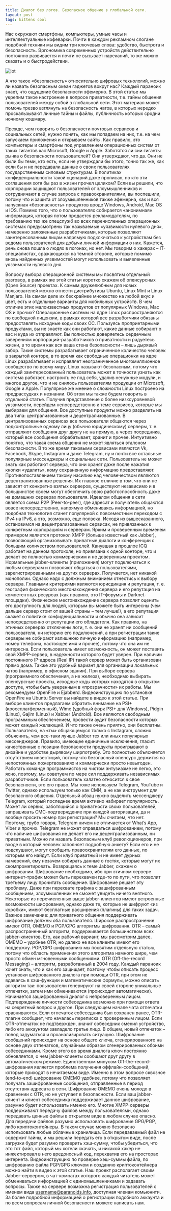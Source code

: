 ```yaml
---
title: Диалог без логов. Безопасное общение в глобальной сети.
layout: post
tags: kittens cool
---
```


<b class="bukvica">Н</b>ас окружают смартфоны, компьютеры, умные часы и интеллектуальные кофеварки. Почти в каждом рекламном слогане подобной техники мы видим три ключевых слова: удобство, быстрота и безопасность. Эргономика современных устройств действительно постоянно развивается и почти не вызывает нареканий, то же можно сказать и о быстродействии.

![iot](/images/iot/io-things.jpg)

А что такое «безопасность» относительно цифровых технологий, можно ли назвать безопасным океан гаджетов вокруг нас? Каждый параноик знает, что ощущение безопасности эфемерно. В этой статье мы укрепим такое настроение в вопросе приватности, т.е. тайны общения пользователей между собой в глобальной сети. Этот материал может помочь трезво взглянуть на безопасность чатов, в которых нередко проскальзывают личные тайны и файлы, публичность которых сродни ночному кошмару.

Прежде, чем говорить о безопасности почтовых сервисов и социальных сетей, нужно понять, как мы попадаем на них, т.е. на чем запускаем приложения и открываем сайты. Как правило, это компьютеры и смартфоны под управлением операционных систем от таких гигантов как Microsoft, Google и Apple. Заботятся ли сии гиганты рынка о безопасности пользователей? Они утверждают, что да. Они не были бы теми, кто есть, если не утверждали бы этого, точно так же, как если бы и не передавали данные о своих пользователях государственным силовым структурам. 
В политиках конфиденциальности такой сценарий даже прописан, но кто эти соглашения хотя бы раз в жизни прочел целиком? Если вы решили, что корпорации защищают пользователей от злоумышленников и сотрудничают в случае запроса с правоохранителями, вы поспешили, потому что и защита от злоумышленников также эфемерна, как и вся напускная «безопасность» продуктов вроде Windows, Android, Mac OS и IOS. Помимо того, что о пользователях собирается «анонимная» информация, которая потом продается рекламодателям, по требованию тех же спецслужб во всех перечисленных операционных системах предусмотрены так называемые «уязвимости нулевого дня», намеренно заложенные разработчиками, которые позволяют заинтересованным лицам напрямую подключаться к устройствам без ведома пользователей для добычи личной информации о них. Кажется, речь снова пошла о людях в погонах, но нет. Мы говорим о хакерах – IT-специалистах, сражающихся на темной стороне, которые помимо вновь найденных уязвимостей могут использовать и выявленные уязвимости нулевого дня.

Вопросу выбора операционной системы мы посвятим отдельный разговор, в рамках же этой статьи коротко скажем об опенсурсных (Open Source) проектах. К самым дружелюбным для новых пользователей можно отнести дистрибутивы Ubuntu, Linux Mint и Linux Manjaro. На самом деле их бескрайнее множество на любой вкус и цвет, есть и отдельные варианты для мобильных устройств. В чем отличие этих малоизвестных продуктов от популярных Windows, Mac OS и прочих? Операционные системы на ядре Linux распространяются по свободной лицензии, в рамках которой все разработчики обязаны предоставлять исходные коды своих ОС. Пользуясь проприетарными продуктами, вы не знаете как они работают, какие данные собирают о вас и куда их отправляют. Вы полностью доверяетесь сердечным заверениям корпораций-разработчиков о приватности и радуетесь жизни, в то время как вся ваша стена безопасности – лишь дырявый забор. Такие системы разрабатывает ограниченное количество человек в закрытой конторе, в то время как свободные операционки на ядре Linux разрабатывает и исправляет неограниченное многомиллионное сообщество по всему миру. Linux называют безопасным, потому что каждый заинтересованный пользователь может в точности узнать как система работает, настроить ее под себя, удалив ненужные модули, и многое другое, что и не снилось пользователям продукции от Microsoft, Google и Apple. Популярное же мнение о сложности Linux построено на предрассудках и незнании. Об этом мы также будем говорить в отдельной статье.
Получив представление о более низкоуровневой уязвимости, перейдем непосредственно к теме сервисов, которые мы выбираем для общения. Все доступные продукты можно разделить на два типа: централизованные и децентрализованные. В централизованных сервисах все пользователи общаются через подконтрольные одному лицу (обычно юридическому) серверы, т. е. отправляют сообщения друг другу не на прямую, а через посредника, который все сообщения обрабатывает, хранит и прочее. Интуитивно понятно, что такая схема общения не может являться эталоном безопасности. В то же время таковыми сервисами являются Vk, Facebook, Skype, Instagram и даже Telegram, ну и почти все остальные популярные мессенджеры и социальные сети. Пользователь не может знать как работают сервера, что они хранят даже после нажатия кнопки «удалить», кому сохраненную информацию предоставляют. Противопоставлением такому насилию над человечеством являются децентрализованные решения. Их главное отличие в том, что они не зависят от конкретно взятых серверов, существуют независимо и в большинстве своем могут обеспечить свою работоспособность даже на домашних серверах пользователя. Идеалом общения в сети является схема P2P (Peer-to-peer), где адресат и получатель общаются вовсе непосредственно, напрямую обмениваясь информацией, но подобная технология станет популярной с повсеместным переходом с IPv4 на IPv6, а это, возможно, еще полвека.
Исходя из вышесказанного, остановимся на децентрализованных сервисах, не привязанных к конкретным корпорациям и серверам. Ярким и проверенным временем примером является протокол XMPP (больше известный как Jabber), позволяющий организовывать приватные диалоги и конференции с большим количеством пользователей. Канувшая в прошлое ICQ работает на данном протоколе, но привязана к одной конторе, что и делает ее полностью коммерческим и не доверенным проектом. Нормальные jabber-клиенты (приложения) могут подключаться к любым серверам и позволяют общаться с пользователями, зарегистрированными на других серверах. Получается, нет никакой монополии. Однако надо с должным вниманием отнестись к выбору сервера. Главными критериями являются юрисдикция и репутация, т. е. география физического местонахождения сервера и его репутация на компетентных ресурсах (как правило, это IT-форумы и Darknet-площадки). Физическое местонахождение сервера позволит оценить его доступность для людей, которым вы можете быть интересны (чем дальше сервер стоит от вашей страны – тем лучше!), а его репутация скажет о политике конфиденциальности и обычно она зависит непосредственно от репутации его обладателя. Как правило, на этичных серверах отключены логи, т. е. они не хранят ни сообщений пользователя, ни историю его подключений, а при регистрации такие серверы не собирают излишнюю личную информацию (например, номер телефона, настоящее имя и прочее), потому что она им не интересна. 
 Если пользователь имеет возможность, он может поставить свой XMPP-сервер, в надежности которого будет уверен. При наличии постоянного IP-адреса (Real IP) такой сервер может быть организован прямо дома. Также это удобный вариант для организации локальных чатов (например, в офисном здании). При выборе сервера (программного обеспечения, а не железа), необходимо выбирать опенсурсные проекты, исходные коды которых находятся в открытом доступе, чтобы быть уверенным в «прозрачности» их работы. Мы рекомендуем OpenFire и Ejabberd. Видеоинструкцию по установке OpenFire на Ubuntu Server вы найдете в видео к этой статье.
При выборе клиентов предлагаем обратить внимание на PSI+ (кроссплатформенный), Wime (удобный форк PSI+ для Windows), Pidgin (Linux), Gajim (Linux) и Xabber (Android). Все являются свободным программным обеспечением, провести аудит безопасности которых может каждый желающий. И что также очень приятно, они бесплатны.
Пользователю, на «ты» общающемуся только с Instagram, сложно объяснить, чем все-таки лучше Jabber тех или иных популярных мессенджеров. Правило, имеющее единичные исключения, гласит: качественные с позиции безопасности продукты проигрывают в дизайне и удобстве дырявому ширпотребу. Это полностью объясняется отсутствием инвестиций, потому что безопасный опенсурс держится на непостоянных пожертвованиях и коммерчески просто невыгоден. Работать команде программистов на чистом энтузиазме не легко, это ясно, поэтому, мы советуем по мере сил поддерживать независимых разработчиков. Если пользователь халатно относится к свое безопасности, это его право. Мы тоже используем Telegram, YouTube и Twitter, однако используем только как СМИ, а не как инструмент для безопасного общения. 
Отдельный абзац нужно выделить мессенджеру Telegram, который последнее время активно набирает популярность. Может ли сервис, заботящийся о приватности своих пользователей, запрашивать СМС-подтверждение при каждой авторизации, да и вообще просить номер при регистрации? Мы считаем, что нет. Поэтому, грубо говоря, Telegram ничем не отличается от What’s App, Viber и прочих. Telegram не может оправдаться шифрованием, потому что наличие шифрования не делает его ни децентрализованным, ни приватным. Можно ли назвать безопасным клуб революционеров, при входе в который человек заполняет подробную анкету? Если его и не подслушают, могут сообщить правоохранителям его данные, по которым его найдут. Если клуб приватный и не имеет дурных намерений, ему незачем собирать данные о гостях, которые могут их скомпрометировать.
Возвращаясь к теме Jabber, скажем о шифровании. Шифрование необходимо, ибо при этичном сервере интернет-трафик может быть перехвачен где-то по пути, что позволит третьему лицу прочитать сообщение. Шифрование решает эту проблему. Даже при перехвате трафика с зашифрованным сообщением, злоумышленник не сможет увидеть ничего внятного. Некоторые из перечисленных выше jabber-клиентов имеют встроенные возможности шифрования, однако даже те, которые не шифруют «из коробки», имеют бесплатные расширения (плагины) для таких задач. Важное замечание: для приватного общения поддерживать шифрование должны оба пользователя. Широкое распространение имеют OTR, OMEMO и PGP/GPG алгоритмы шифрования. OTR – самый распространенный алгоритм, поддерживается большинством всех jabber-клиентов. Его, как рабочий вариант, мы рассмотрим далее. OMEMO – удобнее OTR, но далеко не все клиенты имеют его поддержку. PGP/GPG шифрованию мы посвятим отдельную статью, потому что область применения этого алгоритма намного шире, чем просто обмен мгновенными сообщениями.
OTR (Off-the-record Messaging) – алгоритм, разработанный в 2004 году. Каждый параноик хочет знать, что и как его защищает, поэтому чтобы описать процесс установки шифрованного диалога при помощи OTR, при этом не вдаваясь в хэш-функции и математические формулы, можно описать алгоритм так: пользователи генерируют на своей стороне уникальные отпечатки, затем ими обмениваются (происходит автоматически). Начинается зашифрованный диалог с непроверенным лицом. Подтверждение личности собеседника возможно при помощи ответа на секретный вопрос и другое. При следующем начале чата отпечатки сравниваются. Если отпечаток собеседника был сохранен ранее, OTR-плагин сообщает, что началась переписка с проверенным лицом. Если OTR-отпечаток не подтвержден, значит собеседник сменил устройство, либо его аккаунтом завладело третье лицо. В общем, новый отпечаток – повод задуматься и проанализировать ситуацию. Шифрование сообщений происходит на основе общего ключа, сгенерированного на основе двух отпечатков, случайным образом сгенерированных обоими собеседниками. Кроме этого во время диалога ключ постоянно обновляется, о чем jabber-клиенты сообщают друг другу в автоматическом режиме. Единственным минусом Off-the-record-шифрования является проблема получения оффлайн-сообщений, которые приходят в нечитаемом виде. Именно в этом вопросе сквозное (end-to-end) шифрование OMEMO удобнее, потому что позволяет получать зашифрованные сообщения, отправленные в период отсутствия адресата в сети. Шифрование OMEMO очень молодо в сравнении с OTR, но не уступает в безопасности. Если ваш jabber-клиент и клиент собеседника поддерживает данное шифрование, разумно будет использовать именно его.
Многие XMPP-серверы поддерживают передачу файлов между пользователями, однако передавать ценные файлы в открытом виде в любом случае опасно. Для передачи файлов разумно использовать шифрование GPG/PGP, либо криптоконтейнеры. В таком случае можно безопасно использовать любые облачные хранилища. Если передаваемый файл не содержит тайны, и мы решили передать его в открытом виде, после загрузки будет разумно проверить хэш-сумму, чтобы убедиться, что это тот файл, который мы хотели скачать, и никакой хакер не инжектировал в него вредоносный код, перехватив его на просторах интернета. Видеоинструкцию по проверке хэш-суммы файла, по шифрованию файла PGP/GPG ключом и созданию криптоконтейнера можно найти в видео к этой статье.
Наш проект располагает своим Jabber-сервером, в чат-комнатах которого каждый читатель может обмениваться информацией с единомышленниками и задавать вопросы. Также на сервере возможна регистрация пользователей с именем вида username@paranoids.info, доступная членам комьюнити. За более подробной информацией о регистрации подобного аккаунта и по всем вопросам личной безопасности можете написать нам.

